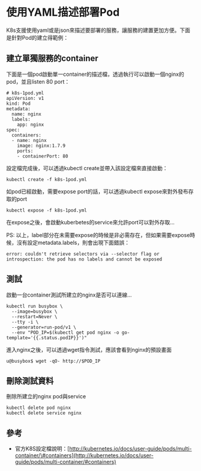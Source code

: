 # 使用YAML描述部署Pod

K8s支援使用yaml或是json來描述要部署的服務，讓服務的建置更加方便。下面是針對Pod的建立得範例：

## 建立單獨服務的container

下面是一個pod啟動單一container的描述檔，透過執行可以啟動一個nginx的pod，並且listen 80 port：

```text
# k8s-1pod.yml
apiVersion: v1
kind: Pod
metadata:
  name: nginx
  labels:
    app: nginx
spec:
  containers:
  - name: nginx
    image: nginx:1.7.9
    ports:
    - containerPort: 80
```

設定檔完成後，可以透過kubectl create並帶入該設定檔來直接啟動：

```text
kubectl create -f k8s-1pod.yml
```

如pod已經啟動，需要expose port的話，可以透過kubectl expose來對外發布存取的port

```text
kubectl expose -f k8s-1pod.yml
```

在expose之後，會啟動kuberbetes的service來允許port可以對外存取...

PS: 以上，label部分在未需要expose的時候是非必需存在，但如果需要expose時候，沒有設定metadata.labels，則會出現下面錯誤：

```text
error: couldn't retrieve selectors via --selector flag or introspection: the pod has no labels and cannot be exposed
```

## 測試

啟動一台container測試所建立的nginx是否可以連線...

```text
kubectl run busybox \
  --image=busybox \
  --restart=Never \
  --tty -i \
  --generator=run-pod/v1 \
  --env "POD_IP=$(kubectl get pod nginx -o go-template='{{.status.podIP}}')"
```

進入nginx之後，可以透過wget指令測試，應該會看到nginx的預設畫面

```text
u@busybox$ wget -qO- http://$POD_IP
```

## 刪除測試資料

刪除所建立的nginx pod與service

```text
kubectl delete pod nginx
kubectl delete service nginx
```

## 參考

* 官方K8S設定檔說明：[http://kubernetes.io/docs/user-guide/pods/multi-container/\#containers](http://kubernetes.io/docs/user-guide/pods/multi-container/#containers)

